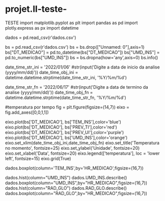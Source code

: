 # projet.II-teste-
TESTE
import matplotlib.pyplot as plt
import pandas as pd
import plotly.express as px
import datetime

dados = pd.read_csv(r'dados.csv')

bs = pd.read_csv(r'dados.csv')
bs = bs.drop(["Unnamed: 0"],axis=1)
bs["DT_MEDICAO"] = pd.to_datetime(bs["DT_MEDICAO"])
bs["UMD_INS"] = pd.to_numeric(bs["UMD_INS"])
bs = bs.dropna(how='any',axis=0)
bs.info()

date_time_str_ini = '2022/01/06' #str(input('Digite a data de inicio da analise (yyyy/mm/dd)'))
date_time_obj_ini = datetime.datetime.strptime(date_time_str_ini, '%Y/%m/%d')

date_time_str_fn = '2022/06/17' #str(input('Digite a data de termino da analise (yyyy/mm/dd)'))
date_time_obj_fn = datetime.datetime.strptime(date_time_str_fn, '%Y/%m/%d')

#temperatura por tempo
fig = plt.figure(figsize=(14,7))
eixo = fig.add_axes([0,0,1,1])

eixo.plot(bs['DT_MEDICAO'], bs['TEM_INS'],color='blue')
eixo.plot(bs['DT_MEDICAO'], bs['PREV_TI'],color='red')
eixo.plot(bs['DT_MEDICAO'], bs['PREV_UI'],color='purple')
eixo.plot(bs['DT_MEDICAO'], bs['UMD_INS'],color='orange')
eixo.set_xlim(date_time_obj_ini,date_time_obj_fn)
eixo.set_title('Temperatura no momento', fontsize=25)
eixo.set_ylabel('Unidade', fontsize=20)
eixo.set_xlabel('Data', fontsize=20)
eixo.legend(['temperatura'], loc = 'lower left', fontsize=15)
eixo.grid(True)

dados.boxplot(column='TEM_INS',by='HR_MEDICAO',figsize=(16,7))

dados.hist(column="UMD_INS")
dados.UMD_INS.describe()
dados.boxplot(column="UMD_INS",by="HR_MEDICAO",figsize=(16,7))
dados.hist(column="RAD_GLO")
dados.RAD_GLO.describe()
dados.boxplot(column="RAD_GLO",by="HR_MEDICAO",figsize=(16,7))
